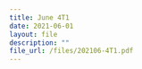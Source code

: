 ```yaml
---
title: June 4T1
date: 2021-06-01
layout: file
description: ""
file_url: /files/202106-4T1.pdf
---
```

